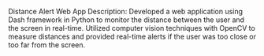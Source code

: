 Distance Alert Web App
Description: Developed a web application using Dash framework in Python to monitor the distance between the user and the screen in real-time. Utilized computer vision techniques with OpenCV to measure distances and provided real-time alerts if the user was too close or too far from the screen.
